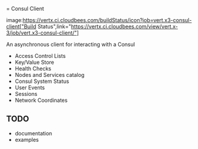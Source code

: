 = Consul Client

image:https://vertx.ci.cloudbees.com/buildStatus/icon?job=vert.x3-consul-client["Build Status",link="https://vertx.ci.cloudbees.com/view/vert.x-3/job/vert.x3-consul-client/"]

An asynchronous client for interacting with a Consul

- Access Control Lists
- Key/Value Store
- Health Checks
- Nodes and Services catalog
- Consul System Status
- User Events
- Sessions
- Network Coordinates

## TODO
- documentation
- examples
